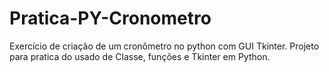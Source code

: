 # Pratica-PY-Cronometro
Exercício de criação de um cronômetro no python com GUI Tkinter.
Projeto para pratica do usado de Classe, funções e Tkinter em Python.
